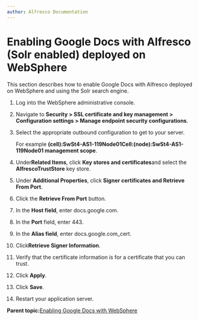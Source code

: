 ```yaml
---
author: Alfresco Documentation
---
```


# Enabling Google Docs with Alfresco \(Solr enabled\) deployed on WebSphere

This section describes how to enable Google Docs with Alfresco deployed on WebSphere and using the Solr search engine.

1.  Log into the WebSphere administrative console.

2.  Navigate to **Security \> SSL certificate and key management \> Configuration settings \> Manage endpoint security configurations**.

3.  Select the appropriate outbound configuration to get to your server.

    For example **\(cell\):SwSt4-AS1-119Node01Cell:\(node\):SwSt4-AS1-119Node01 management scope**.

4.  Under**Related Items**, click **Key stores and certificates**and select the **AlfrescoTrustStore** key store.

5.  Under **Additional Properties**, click **Signer certificates and Retrieve From Port**.

6.  Click the **Retrieve From Port** button.

7.  In the **Host field**, enter docs.google.com.

8.  In the **Port** field, enter 443.

9.  In the **Alias field**, enter docs.google.com\_cert.

10. Click**Retrieve Signer Information**.

11. Verify that the certificate information is for a certificate that you can trust.

12. Click **Apply**.

13. Click **Save**.

14. Restart your application server.


**Parent topic:**[Enabling Google Docs with WebSphere](../concepts/googledocs-Websphere-integration_overview.md)

